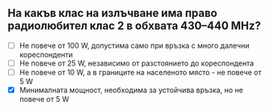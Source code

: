 ## На какъв клас на излъчване има право радиолюбител клас 2 в обхвата 430–440 MHz?

<!-- Верният отговор е отбелязан с [X] -->

- [ ] Не повече от 100 W, допустима само при връзка с много далечни кореспонденти
- [ ] Не повече от 25 W, независимо от разстоянието до кореспондента
- [ ] Не повече от 10 W, а в границите на населеното място - не повече от 5 W
- [X] Минималната мощност, необходима за устойчива връзка, но не повече от 5 W
